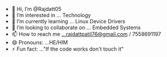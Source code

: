 - 👋 Hi, I’m @Rajdatt05
- 👀 I’m interested in ... Technology
- 🌱 I’m currently learning ... Linux Device Drivers
- 💞️ I’m looking to collaborate on ... Embedded Systems
- 📫 How to reach me ...rajdattpatil76@gmail.com / 7558691197
- 😄 Pronouns: ...HE/HIM
- ⚡ Fun fact: ..."If the code works don't touch it"

<!---
Rajdatt05/Rajdatt05 is a ✨ special ✨ repository because its `README.md` (this file) appears on your GitHub profile.
You can click the Preview link to take a look at your changes.
--->
